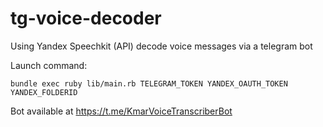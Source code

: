 # tg-voice-decoder
Using Yandex Speechkit (API) decode voice messages via a telegram bot

Launch command:
```
bundle exec ruby lib/main.rb TELEGRAM_TOKEN YANDEX_OAUTH_TOKEN YANDEX_FOLDERID
```

Bot available at https://t.me/KmarVoiceTranscriberBot
